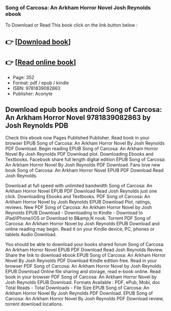 ### Song of Carcosa: An Arkham Horror Novel Josh Reynolds ebook

To Download or Read This book click on the link button below :

## 👉  [**[Download book](http://ebooksharez.info/download.php?group=book&from=github.com&id=701834&lnk=1064 "Download book")**]

## 👉  [**[Read online book](http://ebooksharez.info/download.php?group=book&from=github.com&id=701834&lnk=1064 "Read online book")**]


* Page: 352
* Format: pdf / epub / kindle
* ISBN: 9781839082863
* Publisher: Aconyte



## Download epub books android Song of Carcosa: An Arkham Horror Novel 9781839082863 by Josh Reynolds PDB


Check this ebook now Pages Published Publisher. Read book in your browser EPUB Song of Carcosa: An Arkham Horror Novel By Josh Reynolds PDF Download. Begin reading EPUB Song of Carcosa: An Arkham Horror Novel By Josh Reynolds PDF Download plot. Downloading Ebooks and Textbooks. Facebook share full length digital edition EPUB Song of Carcosa: An Arkham Horror Novel By Josh Reynolds PDF Download. Fans love new book Song of Carcosa: An Arkham Horror Novel EPUB PDF Download Read Josh Reynolds.

Download at full speed with unlimited bandwidth Song of Carcosa: An Arkham Horror Novel EPUB PDF Download Read Josh Reynolds just one click. Downloading Ebooks and Textbooks. PDF Song of Carcosa: An Arkham Horror Novel by Josh Reynolds EPUB Download Plot, ratings, reviews. New PDF Song of Carcosa: An Arkham Horror Novel by Josh Reynolds EPUB Download - Downloading to Kindle - Download to iPad/iPhone/iOS or Download to B&amp;amp;N nook. Torrent PDF Song of Carcosa: An Arkham Horror Novel by Josh Reynolds EPUB Download and online reading may begin. Read it on your Kindle device, PC, phones or tablets Audio Download.

You should be able to download your books shared forum Song of Carcosa: An Arkham Horror Novel EPUB PDF Download Read Josh Reynolds Review. Share the link to download ebook EPUB Song of Carcosa: An Arkham Horror Novel By Josh Reynolds PDF Download Kindle edition free. Read in your browser PDF Song of Carcosa: An Arkham Horror Novel by Josh Reynolds EPUB Download Online file sharing and storage, read e-book online. Read book in your browser PDF Song of Carcosa: An Arkham Horror Novel by Josh Reynolds EPUB Download. Formats Available : PDF, ePub, Mobi, doc Total Reads - Total Downloads - File Size EPUB Song of Carcosa: An Arkham Horror Novel By Josh Reynolds PDF Download. EPUB Song of Carcosa: An Arkham Horror Novel By Josh Reynolds PDF Download review, torrent download locations.





